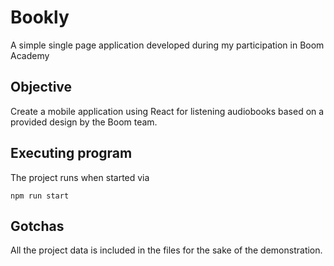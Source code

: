 # Bookly

A simple single page application developed during my participation in Boom Academy

## Objective

Create a mobile application using React for listening audiobooks based on a provided design by the Boom team.

## Executing program

The project runs when started via

```
npm run start
```

## Gotchas

All the project data is included in the files for the sake of the demonstration.